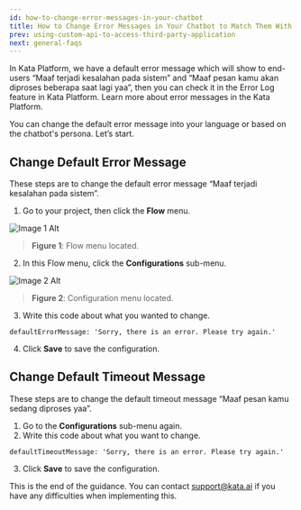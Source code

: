 ```yaml
---
id: how-to-change-error-messages-in-your-chatbot
title: How to Change Error Messages in Your Chatbot to Match Them With Chatbot Persona
prev: using-custom-api-to-access-third-party-application
next: general-faqs
---
```


In Kata Platform, we have a default error message which will show to end-users “Maaf terjadi kesalahan pada sistem” and “Maaf pesan kamu akan diproses beberapa saat lagi yaa”, then you can check it in the Error Log feature in Kata Platform. Learn more about error messages in the Kata Platform.

You can change the default error message into your language or based on the chatbot's persona. Let’s start.

## Change Default Error Message

These steps are to change the default error message “Maaf terjadi kesalahan pada sistem”.

1. Go to your project, then click the **Flow** menu.

![Image 1 Alt](/assets/images/products/kata-platform/how-to/how-to-change-error-messages-in-your-chatbot/image1.png)

> **Figure 1**: Flow menu located.

2. In this Flow menu, click the **Configurations** sub-menu.

![Image 2 Alt](/assets/images/products/kata-platform/how-to/how-to-change-error-messages-in-your-chatbot/image2.png)

> **Figure 2**: Configuration menu located.

3. Write this code about what you wanted to change.

```
defaultErrorMessage: 'Sorry, there is an error. Please try again.'
```

4. Click **Save** to save the configuration.

## Change Default Timeout Message

These steps are to change the default timeout message “Maaf pesan kamu sedang diproses yaa”.

1. Go to the **Configurations** sub-menu again.
2. Write this code about what you want to change.

```
defaultTimeoutMessage: 'Sorry, there is an error. Please try again.'
```

3. Click **Save** to save the configuration.

This is the end of the guidance. You can contact <a href="mailto:support@kata.ai">support@kata.ai</a> if you have any difficulties when implementing this.
